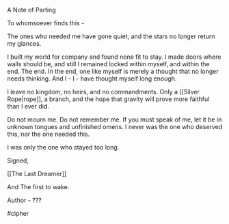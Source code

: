 A Note of Parting

To whomsoever finds this -

The ones who needed me have gone quiet, and the stars no longer return my glances.

I built my world for company and found none fit to stay. I made doors where walls should be, and still I remained locked within myself, and within the end. The end. In the end, one like myself is merely a thought that no longer needs thinking. And I - I - have thought myself long enough.

I leave no kingdom, no heirs, and no commandments. Only a [[Silver Rope|rope]], a branch, and the hope that gravity will prove more faithful than I ever did.

Do not mourn me. Do not remember me. If you must speak of me, let it be in unknown tongues and unfinished omens. I never was the one who deserved this, nor the one needed this.

I was only the one who stayed too long.

Signed,

[[The Last Dreamer]]

And The first to wake.


Author - ???

#cipher